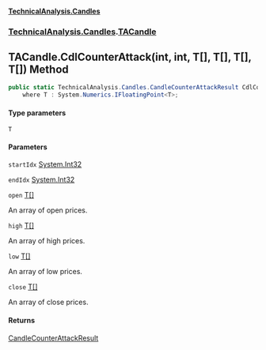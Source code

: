 #### [TechnicalAnalysis.Candles](TechnicalAnalysis.Candles.md 'TechnicalAnalysis.Candles')
### [TechnicalAnalysis.Candles](TechnicalAnalysis.Candles.md#TechnicalAnalysis.Candles 'TechnicalAnalysis.Candles').[TACandle](TACandle.md 'TechnicalAnalysis.Candles.TACandle')

## TACandle.CdlCounterAttack<T>(int, int, T[], T[], T[], T[]) Method

```csharp
public static TechnicalAnalysis.Candles.CandleCounterAttackResult CdlCounterAttack<T>(int startIdx, int endIdx, T[] open, T[] high, T[] low, T[] close)
    where T : System.Numerics.IFloatingPoint<T>;
```
#### Type parameters

<a name='TechnicalAnalysis.Candles.TACandle.CdlCounterAttack_T_(int,int,T[],T[],T[],T[]).T'></a>

`T`
#### Parameters

<a name='TechnicalAnalysis.Candles.TACandle.CdlCounterAttack_T_(int,int,T[],T[],T[],T[]).startIdx'></a>

`startIdx` [System.Int32](https://docs.microsoft.com/en-us/dotnet/api/System.Int32 'System.Int32')

<a name='TechnicalAnalysis.Candles.TACandle.CdlCounterAttack_T_(int,int,T[],T[],T[],T[]).endIdx'></a>

`endIdx` [System.Int32](https://docs.microsoft.com/en-us/dotnet/api/System.Int32 'System.Int32')

<a name='TechnicalAnalysis.Candles.TACandle.CdlCounterAttack_T_(int,int,T[],T[],T[],T[]).open'></a>

`open` [T](TACandle.CdlCounterAttack_T_(int,int,T[],T[],T[],T[]).md#TechnicalAnalysis.Candles.TACandle.CdlCounterAttack_T_(int,int,T[],T[],T[],T[]).T 'TechnicalAnalysis.Candles.TACandle.CdlCounterAttack<T>(int, int, T[], T[], T[], T[]).T')[[]](https://docs.microsoft.com/en-us/dotnet/api/System.Array 'System.Array')

An array of open prices.

<a name='TechnicalAnalysis.Candles.TACandle.CdlCounterAttack_T_(int,int,T[],T[],T[],T[]).high'></a>

`high` [T](TACandle.CdlCounterAttack_T_(int,int,T[],T[],T[],T[]).md#TechnicalAnalysis.Candles.TACandle.CdlCounterAttack_T_(int,int,T[],T[],T[],T[]).T 'TechnicalAnalysis.Candles.TACandle.CdlCounterAttack<T>(int, int, T[], T[], T[], T[]).T')[[]](https://docs.microsoft.com/en-us/dotnet/api/System.Array 'System.Array')

An array of high prices.

<a name='TechnicalAnalysis.Candles.TACandle.CdlCounterAttack_T_(int,int,T[],T[],T[],T[]).low'></a>

`low` [T](TACandle.CdlCounterAttack_T_(int,int,T[],T[],T[],T[]).md#TechnicalAnalysis.Candles.TACandle.CdlCounterAttack_T_(int,int,T[],T[],T[],T[]).T 'TechnicalAnalysis.Candles.TACandle.CdlCounterAttack<T>(int, int, T[], T[], T[], T[]).T')[[]](https://docs.microsoft.com/en-us/dotnet/api/System.Array 'System.Array')

An array of low prices.

<a name='TechnicalAnalysis.Candles.TACandle.CdlCounterAttack_T_(int,int,T[],T[],T[],T[]).close'></a>

`close` [T](TACandle.CdlCounterAttack_T_(int,int,T[],T[],T[],T[]).md#TechnicalAnalysis.Candles.TACandle.CdlCounterAttack_T_(int,int,T[],T[],T[],T[]).T 'TechnicalAnalysis.Candles.TACandle.CdlCounterAttack<T>(int, int, T[], T[], T[], T[]).T')[[]](https://docs.microsoft.com/en-us/dotnet/api/System.Array 'System.Array')

An array of close prices.

#### Returns
[CandleCounterAttackResult](CandleCounterAttackResult.md 'TechnicalAnalysis.Candles.CandleCounterAttackResult')